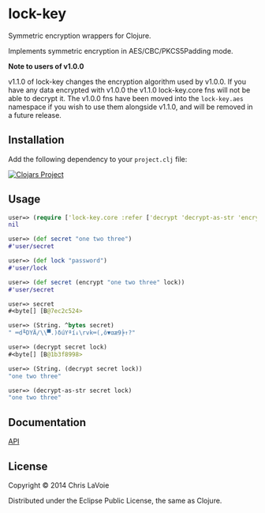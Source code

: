 lock-key
========

Symmetric encryption wrappers for Clojure.

Implements symmetric encryption in AES/CBC/PKCS5Padding mode.

**Note to users of v1.0.0**

v1.1.0 of lock-key changes the encryption algorithm used by v1.0.0. If you have any data encrypted with v1.0.0 the v1.1.0 lock-key.core fns will not be able to decrypt it. The v1.0.0 fns have been moved into the `lock-key.aes` namespace if you wish to use them alongside v1.1.0, and will be removed in a future release.

## Installation

Add the following dependency to your `project.clj` file:

[![Clojars Project](http://clojars.org/lock-key/latest-version.svg)](http://clojars.org/lock-key)

## Usage

```clojure
user=> (require ['lock-key.core :refer ['decrypt 'decrypt-as-str 'encrypt]])
nil

user=> (def secret "one two three")
#'user/secret

user=> (def lock "password")
#'user/lock

user=> (def secret (encrypt "one two three" lock))
#'user/secret

user=> secret
#<byte[] [B@7ec2c524>

user=> (String. ^bytes secret)
" ═d╙DYÄ/\\▀.)δúYªí↓\rvk═(,ô▼αæ9╞↑?"

user=> (decrypt secret lock)
#<byte[] [B@1b3f8998>

user=> (String. (decrypt secret lock))
"one two three"

user=> (decrypt-as-str secret lock)
"one two three"
```

## Documentation

[API](http://clavoie.github.io/lock-key/)

## License

Copyright © 2014 Chris LaVoie

Distributed under the Eclipse Public License, the same as Clojure.

